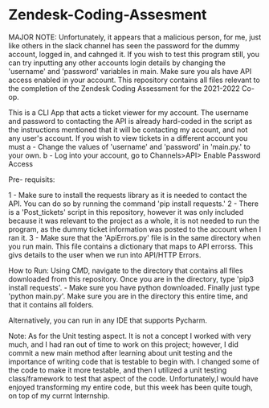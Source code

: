 # Zendesk-Coding-Assesment

MAJOR NOTE: Unfortunately, it appears that a malicious person, for me, just like others in the slack channel has seen the password for the dummy account, logged in, and cahnged it. If you wish to test this program still, you can try inputting any other accounts login details by changing the 'username' and 'password' variables in main. Make sure you als have API access enabled in your account.
This repository contains all files relevant to the completion of the Zendesk Coding Assessment for the 2021-2022 Co-op.

This is a CLI App that acts a ticket viewer for my account. The username and password to contacting the API is already hard-coded in the script as the instructions mentioned that it will be contacting my account, and not any user's account. If you wish to view tickets in a different account you must
a - Change the values of 'username' and 'password' in 'main.py.' to your own.
b - Log into your account, go to Channels>API> Enable Password Access

Pre- requisits:

1 - Make sure to install the requests library as it is needed to contact the API. You can do so by running the command 'pip install requests.'
2 - There is a 'Post_tickets' script in this repository, however it was only included because it was relevant to the project as a whole, it is not needed to run the program, 
as the dummy ticket information was posted to the account when I ran it.
3 - Make sure that the 'ApiErrors.py' file is in the same directory when you run main. This file contains a dictionary that maps to API errorss. This givs details to the user when
we run into API/HTTP Errors.

How to Run: Using CMD, navigate to the directory that contains all files downloaded from this repository. Once you are in the directory, type 'pip3 install requests'. - Make sure you have python downloaded. Finally just type 'python main.py'. Make sure you are in the directory this entire time, and that it contains all folders.

Alternatively, you can run in any IDE that supports Pycharm.


Note: As for the Unit testing aspect. It is not a concept I worked with very much, and I had ran out of time to work on this project; however, I did commit a new main method after learning about unit testing and the importance of writing code that is testable to begin with. I changed some of the code to make it more testable, and then I utilized a unit testing class/framework to test that aspect of the code. Unfortunately,I would have enjoyed transforming my  entire code, but this week has been quite tough, on top of my currnt Internship.
